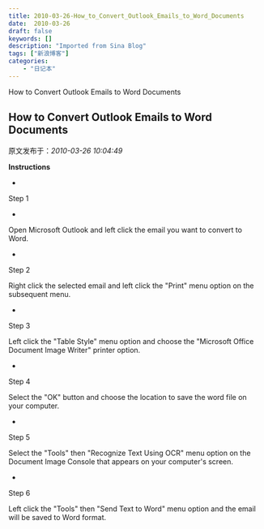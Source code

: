 ```yaml
---
title: 2010-03-26-How_to_Convert_Outlook_Emails_to_Word_Documents
date:  2010-03-26
draft: false
keywords: []
description: "Imported from Sina Blog"
tags: ["新浪博客"]
categories: 
    - "日记本"
---
```

How to Convert Outlook Emails to Word Documents
## How to Convert Outlook Emails to Word Documents

 原文发布于：*2010-03-26 10:04:49*

**Instructions**

- 
Step 1

- 
Open Microsoft Outlook and left click the email you want to
convert to Word.

- 
Step 2

Right click the selected email and left click the "Print" menu
option on the subsequent menu.

- 
Step 3

Left click the "Table Style" menu option and choose the
"Microsoft Office Document Image Writer" printer option.

- 
Step 4

Select the "OK" button and choose the location to save the word
file on your computer.

- 
Step 5

Select the "Tools" then "Recognize Text Using OCR" menu option
on the Document Image Console that appears on your computer's
screen.

- 
Step 6

Left click the "Tools" then "Send Text to Word" menu option and
the email will be saved to Word format.


